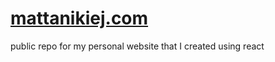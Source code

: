 # [mattanikiej.com](https://www.mattanikiej.com)
public repo for my personal website that I created using react
